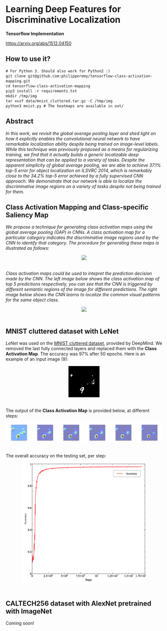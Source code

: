 # Learning Deep Features for Discriminative Localization
**Tensorflow Implementation**

https://arxiv.org/abs/1512.04150

## How to use it?

```
# For Python 3. Should also work for Python2 :)
git clone git@github.com:philipperemy/tensorflow-class-activation-mapping.git
cd tensorflow-class-activation-mapping
pip3 install -r requirements.txt
mkdir /tmp/img
tar xvzf data/mnist_cluttered.tar.gz -C /tmp/img
python3 mnist.py # The heatmaps are available in out/
```

## Abstract

*In this work, we revisit the global average pooling layer and shed light on how it explicitly enables the convolutional neural network to have remarkable localization ability despite being trained on image-level labels. While this technique was previously proposed as a means for regularizing training, we find that it actually builds a generic localizable deep representation that can be applied to a variety of tasks. Despite the apparent simplicity of global average pooling, we are able to achieve 37.1% top-5 error for object localization on ILSVRC 2014, which is remarkably close to the 34.2% top-5 error achieved by a fully supervised CNN approach. We demonstrate that our network is able to localize the discriminative image regions on a variety of tasks despite not being trained for them.*


## Class Activation Mapping and Class-specific Saliency Map

*We propose a technique for generating class activation maps using the global average pooling (GAP) in CNNs. A class activation map for a particular category indicates the discriminative image regions used by the CNN to identify that category. The procedure for generating these maps is illustrated as follows:*

<div align="center">
  <img src="http://cnnlocalization.csail.mit.edu/framework.jpg"><br><br>
</div>

*Class activation maps could be used to intepret the prediction decision made by the CNN. The left image below shows the class activation map of top 5 predictions respectively, you can see that the CNN is triggered by different semantic regions of the image for different predictions. The right image below shows the CNN learns to localize the common visual patterns for the same object class.*

<div align="center">
  <img src="http://cnnlocalization.csail.mit.edu/example.jpg"><br><br>
</div>



## MNIST cluttered dataset with LeNet

*LeNet* was used on the [MNIST cluttered dataset]((https://github.com/deepmind/mnist-cluttered)), provided by DeepMind.
We removed the last fully connected layers and replaced them with the **Class Activation Map**.
The accuracy was 97% after 50 epochs. Here is an example of an input image (9):
<div align="center">
  <img src="img/image_test.png"><br><br>
</div>

The output of the **Class Activation Map** is provided below, at different steps:
<div align="center">
  <img src="img/result.png"><br><br>
</div>

The overall accuracy on the testing set, per step:
<div align="center">
  <img src="img/accuracy_mnist_cluttered.png" width="400px"><br><br>
</div>



## CALTECH256 dataset with AlexNet pretrained with ImageNet

Coming soon!
